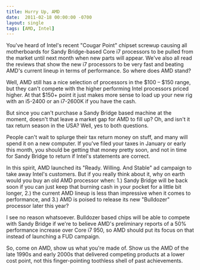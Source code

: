```yaml
---
title: Hurry Up, AMD
date:  2011-02-18 00:00:00 -0700
layout: single
tags: [AMD, Intel]
---
```


You've heard of Intel's recent "Cougar Point" chipset screwup causing all motherboards for Sandy Bridge-based Core i7 processors to be pulled from the market until next month when new parts will appear. We've also all read the reviews that show the new i7 processors to be very fast and beating AMD's current lineup in terms of performance. So where does AMD stand?

<!--more-->

Well, AMD still has a nice selection of processors in the $100 – $150 range, but they can't compete with the higher performing Intel processors priced higher. At that $150+ point it just makes more sense to load up your new rig with an i5-2400 or an i7-2600K if you have the cash.

But since you can't purchase a Sandy Bridge based machine at the moment, doesn't that leave a market gap for AMD to fill up? Oh, and isn't it tax return season in the USA? Well, yes to both questions.

People can't wait to splurge their tax return money on stuff, and many will spend it on a new computer. If you've filed your taxes in January or early this month, you should be getting that money pretty soon, and not in time for Sandy Bridge to return if Intel's statements are correct.

In this spirit, AMD launched its "Ready. Willing. And Stable" ad campaign to take away Intel's customers. But if you really think about it, why on earth would you buy an old AMD processor when: 1.) Sandy Bridge will be back soon if you can just keep that burning cash in your pocket for a little bit longer, 2.) the current AMD lineup is less than impressive when it comes to performance, and 3.) AMD is poised to release its new "Bulldozer" processor later this year?

I see no reason whatsoever. Bulldozer based chips will be able to compete with Sandy Bridge if we're to believe AMD's preliminary reports of a 50% performance increase over Core i7 950, so AMD should put its focus on that instead of launching a FUD campaign.

So, come on AMD, show us what you're made of. Show us the AMD of the late 1990s and early 2000s that delivered competing products at a lower cost point, not this finger-pointing toothless shell of past achievements.
